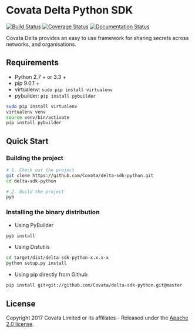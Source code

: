 # Covata Delta Python SDK
[![Build Status](https://travis-ci.org/Covata/delta-sdk-python.svg?branch=master)](https://travis-ci.org/Covata/delta-sdk-python)
[![Coverage Status](https://coveralls.io/repos/github/Covata/delta-sdk-python/badge.svg)](https://coveralls.io/github/Covata/delta-sdk-python)
[![Documentation Status](https://readthedocs.org/projects/delta-sdk-python/badge/?version=latest)](http://delta-sdk-python.readthedocs.io/en/latest/?badge=latest)

Covata Delta provides an easy to use framework for sharing secrets across networks, and organisations.

## Requirements

- Python 2.7 + or 3.3 +
- pip 9.0.1 +
- virtualenv: `sudo pip install virtualenv`
- pybuilder: `pip install pybuilder`

```bash
sudo pip install virtualenv
virtualenv venv
source venv/bin/activate
pip install pybuilder 
```

## Quick Start

### Building the project

```bash
# 1. Check out the project
git clone https://github.com/Covata/delta-sdk-python.git
cd delta-sdk-python

# 2. Build the project
pyb
```

### Installing the binary distribution

* Using PyBuilder
```bash
pyb install
```

* Using Distutils
```bash
cd target/dist/delta-sdk-python-x.x.x-x
python setup.py install
```

* Using pip directly from Github
```bash
pip install git+git://github.com/Covata/delta-sdk-python.git@master
```

## License

Copyright 2017 Covata Limited or its affiliates - Released under the [Apache 2.0 license](http://www.apache.org/licenses/LICENSE-2.0.html).
